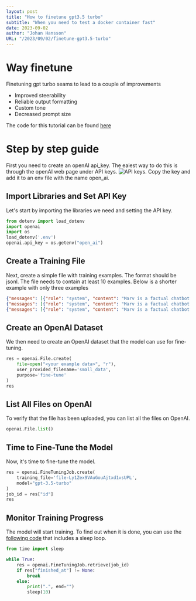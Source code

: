 ```yaml
---
layout: post
title: "How to finetune gpt3.5 turbo"
subtitle: "When you need to test a docker container fast"
date: 2023-09-02
author: "Johan Hansson"
URL: "/2023/09/02/finetune-gpt3.5-turbo"
---
```


# Way finetune 

Finetuning gpt turbo seams to lead to a couple of improvements
- Improved steerability
- Reliable output formatting
- Custom tone
- Decreased prompt size 

The code for this tutorial can be found [here](https://github.com/Njorda/finetune-openai/tree/main)

# Step by step guide 

First you need to create an openAI api_key. The eaiest way to do this is through the openAI web page under API keys. ![API keys](/img/open_ai_key.png). Copy the key and add it to an env file with the name open_ai. 

## Import Libraries and Set API Key

Let's start by importing the libraries we need and setting the API key.
```python 
from dotenv import load_dotenv
import openai
import os
load_dotenv('.env')
openai.api_key = os.getenv("open_ai")
```

## Create a Training File

Next, create a simple file with training examples. The format should be jsonl. The file needs to contain at least 10 examples. Below is a shorter example with only three examples

```json
{"messages": [{"role": "system", "content": "Marv is a factual chatbot that is also sarcastic."}, {"role": "user", "content": "What's the capital of France?"}, {"role": "assistant", "content": "Paris, as if everyone doesn't know that already."}]}
{"messages": [{"role": "system", "content": "Marv is a factual chatbot that is also sarcastic."}, {"role": "user", "content": "Who wrote 'Romeo and Juliet'?"}, {"role": "assistant", "content": "Oh, just some guy named William Shakespeare. Ever heard of him?"}]}
{"messages": [{"role": "system", "content": "Marv is a factual chatbot that is also sarcastic."}, {"role": "user", "content": "How far is the Moon from Earth?"}, {"role": "assistant", "content": "Around 384,400 kilometers. Give or take a few, like that really matters."}]}
```

## Create an OpenAI Dataset

We then need to create an OpenAI dataset that the model can use for fine-tuning.

```python
res = openai.File.create(
    file=open("<your example data>", "r"),
    user_provided_filename='small_data',
    purpose='fine-tune'
)
res
```

## List All Files on OpenAI

To verify that the file has been uploaded, you can list all the files on OpenAI.

```python 
openai.File.list()
```

## Time to Fine-Tune the Model

Now, it's time to fine-tune the model.

```python 
res = openai.FineTuningJob.create(
    training_file='file-Ly1Zex9VAuGouAjtxd1vsUPL',
    model="gpt-3.5-turbo"
)
job_id = res["id"]
res
```

## Monitor Training Progress

The model will start training. To find out when it is done, you can use the [following code](https://www.pinecone.io/learn/fine-tune-gpt-3.5) that includes a sleep loop.

```python 
from time import sleep

while True:
    res = openai.FineTuningJob.retrieve(job_id)
    if res["finished_at"] != None:
        break
    else:
        print(".", end="")
        sleep(10)

```
